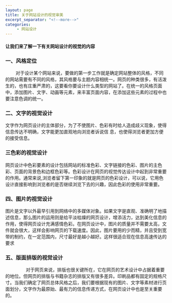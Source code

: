 ```yaml
---
layout: page
title: 关于网站设计的视觉审美
excerpt_separator: "<!--more-->"
categories:
     - 网站设计
---
```


#### 让我们来了解一下有关网站设计的视觉的内容
<!--more-->

### 一、风格定位 　　
　　
对于设计某个网站来说，要做的第一步工作就是确定网站整体的风格，不同的网站需要有不同的风格，其风格要与主题内容相统一。网页的种类很多，有活泼生的，也有庄重严肃的，这要看你要设计什么类型的网站了。在统一的风格页面中，添加图片、文字、动画等元素，来丰富页面内容，在添加这些元素的过程中也要注意色调的统一。
### 二、文字的视觉设计

文字作为网页设计的主体部分，为了不使图片、色彩有时给人造成歧义现象，使得信息传达不明确，文字能更加直观地向浏览者诉说信 息，也使得浏览者更加方便的接受信息。

### 三色彩的视觉设计 

 网页设计中色彩要素的设计包括网站的标准色彩、文字链接的色彩、图片的主色彩、页面的背景色和边框色彩等。色彩设计在网页的视觉传达设计中起到非常重要的作用。通常来说,浏览者留下第一印象的就是网页的色彩设计，可以说，它用色设计直接影响到浏览者的是否继续浏览下去的兴趣，因此色彩的使用非常重要。
### 四、图片的视觉设计

 图片是文字以外最早引用到网络中的多媒体对象。如果文字是直观、准确明了地描述信息，那么图片的运用则是给平淡枯燥的网页设计，增添活力，达到美化信息的作用，使得网页设计充满感情色彩。在网页设计中，图片的质量并不需要太高，文件就会很大，这样会影响网页的下载速度。因此，图片要用的少而精，并且受到宽带的制约，在一定范围内，尺寸最好是越小越好。这样很适合现在信息高速传达的要求
### 五、版面排版的视觉设计
　　 　　
 对于网页来说，排版也很关键所在，它在网页的艺术设计中占据着重要的地位。但网页的排版与书籍杂志的排版又有很多差异。印刷品都有固定的规格尺寸。当我们确定了网页总体风格之后，我们要根据现有的图片、文字等素材进行页面划分，文字作为最原始、最有力的信息传递方式，在网页设计中也是至关重要的。
